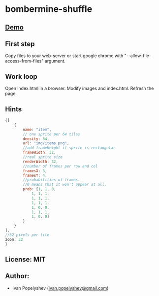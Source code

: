 bombermine-shuffle
==================

## [Demo](http://ivanpopelyshev.github.com/bombermine-shuffle/index.html) 

## First step
Copy files to your web-server or start google chrome with "--allow-file-access-from-files" argument.

## Work loop
Open index.html in a browser.
Modify images and index.html. Refresh the page.

## Hints

```javascript
{[
	{
		name: "item", 
		// one sprite per 64 tiles
		density: 64, 
		url: "img/items.png",  
		//add frameHeight if sprite is rectangular
		frameWidth: 32, 
		//real sprite size
		renderWidth: 32, 
		//number of frames per row and col
		framesX: 3, 
		framesY: 4,
		//probabilities of frames.
		//0 means that it won't appear at all.
		prob: [1, 1, 0, 
			1, 1, 1, 
			1, 1, 1,
			1, 1, 1,
			1, 0, 0,
			1, 1, 1,
			1, 0, 0]
		}
	}
],
//32 pixels per tile
zoom: 32 
}
```

## License: MIT

## Author:
 * Ivan Popelyshev (ivan.popelyshev@gmail.com)
